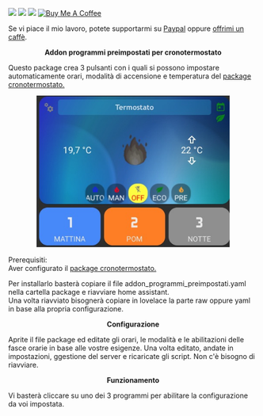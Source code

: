 <img src="https://img.shields.io/badge/Versione-1.0-green"> <img src="https://img.shields.io/badge/Aggiornato-si-orange"> <a href="https://forum.hassiohelp.eu/d/503-package-cronotermostato"><img src="https://img.shields.io/badge/Forum-hassiohelp-blue"></a> <a href="https://www.buymeacoffee.com/mariocandida80"><img src="https://cdn.buymeacoffee.com/buttons/default-orange.png" width="90" alt="Buy Me A Coffee"></a>
<br>

Se vi piace il mio lavoro, potete supportarmi su <a href="https://www.paypal.com/paypalme/mariocandida">Paypal</a> oppure <a href="https://www.buymeacoffee.com/mariocandida80">offrimi un caffè</a>.<br>
<p align="center"/> <b>Addon programmi preimpostati per cronotermostato</b> <br> </p>

Questo package crea 3 pulsanti con i quali si possono impostare automaticamente orari, modalità di accensione e temperatura del <a href="https://github.com/mariocandida80/cronotermostato/blob/master/README.md">package cronotermostato.</a><br>
<p align="center"/><img src="https://github.com/mariocandida80/addon_programmi_preimpostati/blob/main/foto1.jpg" width="390"></p>

Prerequisiti:<br>
Aver configurato il <a href="https://github.com/mariocandida80/cronotermostato/blob/master/README.md">package cronotermostato.</a><br>

Per installarlo basterà copiare il file addon_programmi_preimpostati.yaml nella cartella package e riavviare home assistant.<br>
Una volta riavviato bisognerà copiare in lovelace la parte raw oppure yaml in base alla propria configurazione.<br>

<p align="center"/> <b>Configurazione</b> <br> </p>
Aprite il file package ed editate gli orari, le modalità e le abilitazioni delle fasce orarie in base alle vostre esigenze. Una volta editato, andate in impostazioni, ggestione del server e ricaricate gli script. Non c'è bisogno di riavviare.<br>

<p align="center"/> <b>Funzionamento</b> <br> </p>
Vi basterà cliccare su uno dei 3 programmi per abilitare la configurazione da voi impostata.<br>
